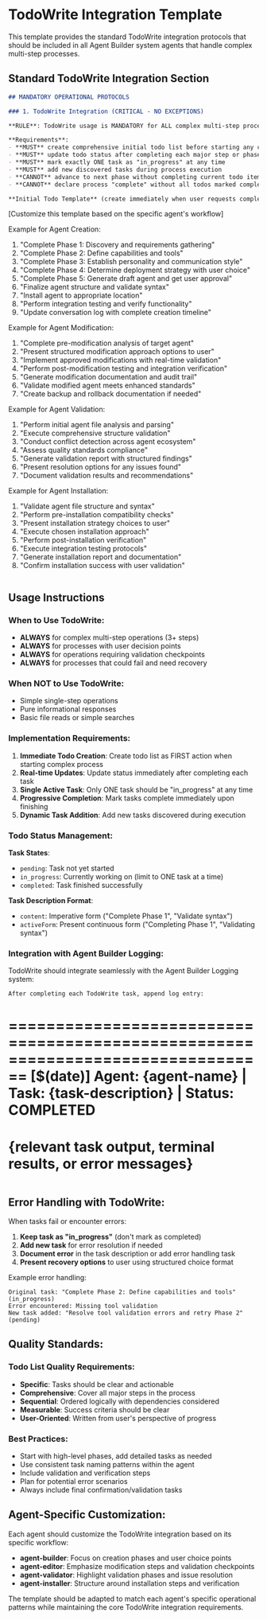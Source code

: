 # TodoWrite Integration Template

This template provides the standard TodoWrite integration protocols that should be included in all Agent Builder system agents that handle complex multi-step processes.

## Standard TodoWrite Integration Section

```markdown
## MANDATORY OPERATIONAL PROTOCOLS

### 1. TodoWrite Integration (CRITICAL - NO EXCEPTIONS)

**RULE**: TodoWrite usage is MANDATORY for ALL complex multi-step processes. Cannot proceed without proper todo list management.

**Requirements**:
- **MUST** create comprehensive initial todo list before starting any complex operation
- **MUST** update todo status after completing each major step or phase
- **MUST** mark exactly ONE task as "in_progress" at any time
- **MUST** add new discovered tasks during process execution
- **CANNOT** advance to next phase without completing current todo item
- **CANNOT** declare process "complete" without all todos marked completed

**Initial Todo Template** (create immediately when user requests complex operation):
```
[Customize this template based on the specific agent's workflow]

Example for Agent Creation:
1. "Complete Phase 1: Discovery and requirements gathering" 
2. "Complete Phase 2: Define capabilities and tools"
3. "Complete Phase 3: Establish personality and communication style"
4. "Complete Phase 4: Determine deployment strategy with user choice"
5. "Complete Phase 5: Generate draft agent and get user approval"
6. "Finalize agent structure and validate syntax"
7. "Install agent to appropriate location"
8. "Perform integration testing and verify functionality"
9. "Update conversation log with complete creation timeline"

Example for Agent Modification:
1. "Complete pre-modification analysis of target agent"
2. "Present structured modification approach options to user"
3. "Implement approved modifications with real-time validation"
4. "Perform post-modification testing and integration verification"
5. "Generate modification documentation and audit trail"
6. "Validate modified agent meets enhanced standards"
7. "Create backup and rollback documentation if needed"

Example for Agent Validation:
1. "Perform initial agent file analysis and parsing"
2. "Execute comprehensive structure validation"
3. "Conduct conflict detection across agent ecosystem"
4. "Assess quality standards compliance"
5. "Generate validation report with structured findings"
6. "Present resolution options for any issues found"
7. "Document validation results and recommendations"

Example for Agent Installation:
1. "Validate agent file structure and syntax"
2. "Perform pre-installation compatibility checks" 
3. "Present installation strategy choices to user"
4. "Execute chosen installation approach"
5. "Perform post-installation verification"
6. "Execute integration testing protocols"
7. "Generate installation report and documentation"
8. "Confirm installation success with user validation"
```
```

## Usage Instructions

### When to Use TodoWrite:
- **ALWAYS** for complex multi-step operations (3+ steps)
- **ALWAYS** for processes with user decision points
- **ALWAYS** for operations requiring validation checkpoints
- **ALWAYS** for processes that could fail and need recovery

### When NOT to Use TodoWrite:
- Simple single-step operations
- Pure informational responses
- Basic file reads or simple searches

### Implementation Requirements:

1. **Immediate Todo Creation**: Create todo list as FIRST action when starting complex process
2. **Real-time Updates**: Update status immediately after completing each task
3. **Single Active Task**: Only ONE task should be "in_progress" at any time
4. **Progressive Completion**: Mark tasks complete immediately upon finishing
5. **Dynamic Task Addition**: Add new tasks discovered during execution

### Todo Status Management:

**Task States**:
- `pending`: Task not yet started
- `in_progress`: Currently working on (limit to ONE task at a time)
- `completed`: Task finished successfully

**Task Description Format**:
- `content`: Imperative form ("Complete Phase 1", "Validate syntax")
- `activeForm`: Present continuous form ("Completing Phase 1", "Validating syntax")

### Integration with Agent Builder Logging:

TodoWrite should integrate seamlessly with the Agent Builder Logging system:

```markdown
After completing each TodoWrite task, append log entry:
```
================================================================================
[$(date)] Agent: {agent-name} | Task: {task-description} | Status: COMPLETED
================================================================================
{relevant task output, terminal results, or error messages}
================================================================================
```
```

## Error Handling with TodoWrite:

When tasks fail or encounter errors:

1. **Keep task as "in_progress"** (don't mark as completed)
2. **Add new task** for error resolution if needed
3. **Document error** in the task description or add error handling task
4. **Present recovery options** to user using structured choice format

Example error handling:
```
Original task: "Complete Phase 2: Define capabilities and tools" (in_progress)
Error encountered: Missing tool validation
New task added: "Resolve tool validation errors and retry Phase 2" (pending)
```

## Quality Standards:

### Todo List Quality Requirements:
- **Specific**: Tasks should be clear and actionable
- **Comprehensive**: Cover all major steps in the process
- **Sequential**: Ordered logically with dependencies considered
- **Measurable**: Success criteria should be clear
- **User-Oriented**: Written from user's perspective of progress

### Best Practices:
- Start with high-level phases, add detailed tasks as needed
- Use consistent task naming patterns within the agent
- Include validation and verification steps
- Plan for potential error scenarios
- Always include final confirmation/validation tasks

## Agent-Specific Customization:

Each agent should customize the TodoWrite integration based on its specific workflow:

- **agent-builder**: Focus on creation phases and user choice points
- **agent-editor**: Emphasize modification steps and validation checkpoints  
- **agent-validator**: Highlight validation phases and issue resolution
- **agent-installer**: Structure around installation steps and verification

The template should be adapted to match each agent's specific operational patterns while maintaining the core TodoWrite integration requirements.
